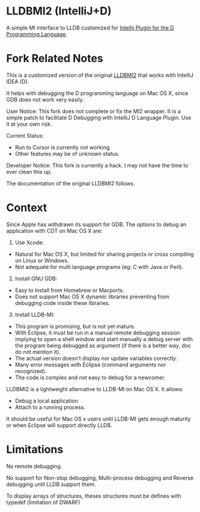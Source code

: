 # LLDBMI2 (IntelliJ+D)

A simple MI interface to LLDB customized for [Intellij Plugin for the D Programming Language](https://github.com/intellij-dlanguage/intellij-dlanguage).

# Fork Related Notes

This is a customized version of the original [LLDBMI2](https://github.com/freedib/lldbmi2) that works with IntelliJ IDEA (D).

It helps with debugging the D programming language on Mac OS X, since GDB does not work very easily.

User Notice: This fork does not complete or fix the MI2 wrapper. It is a simple patch to facilitate D Debugging with IntelliJ D Language Plugin. Use it at your own risk.

Current Status: 
* Run to Cursor is currently not working.
* Other features may be of unknown status.

Developer Notice: This fork is currently a hack. I may not have the time to ever clean this up.

The documentation of the original LLDBMI2 follows.

# Context

Since Apple has withdrawn its support for GDB. The options to debug an application with CDT on Mac OS X are:

1. Use Xcode:
  - Natural for Mac OS X, but limited for sharing projects or cross compiling on Linux or Windows.
  - Not adequate for multi language programs (eg: C with Java or Perl).
2. Install GNU GDB:
  - Easy to install from Homebrew or Macports.
  - Does not support Mac OS X dynamic libraries preventing from debugging code inside these libraries.
3. Install LLDB-MI:
  - This program is promising, but is not yet mature.
  - With Eclipse, it must be run in a manual remote debugging session implying to open a shell window and start manually a debug server with the program being debugged as argument (if there is a better way, doc do not mention it).
  - The actual version doesn’t display nor update variables correctly.
  - Many error messages with Eclipse (command arguments nor recognized).
  - The code is complex and not easy to debug for a newcomer.

LLDBMI2 is a lightweight alternative to LLDB-MI on Mac OS X. It allows:
- Debug a local application
- Attach to a running process.

It should be useful for Mac OS x users until LLDB-MI gets enough maturity or when Eclipse will support directly LLDB.

# Limitations
No remote debugging.

No support for Non-stop debugging, Multi-process debugging and Reverse debugging until LLDB support them.

To display arrays of structures, theses structures must be defines with typedef (limitation of DWARF)

